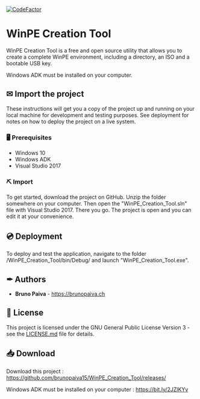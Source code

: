 [![CodeFactor](https://www.codefactor.io/repository/github/brunopaiva15/winpe-creation-tool/badge)](https://www.codefactor.io/repository/github/brunopaiva15/winpe-creation-tool)

# WinPE Creation Tool

WinPE Creation Tool is a free and open source utility that allows you to create a complete WinPE environment, including a directory, an ISO and a bootable USB key.

Windows ADK must be installed on your computer.

## ✉ Import the project

These instructions will get you a copy of the project up and running on your local machine for development and testing purposes. See deployment for notes on how to deploy the project on a live system.

### 🖥 Prerequisites

- Windows 10
- Windows ADK
- Visual Studio 2017

### ⛏ Import

To get started, download the project on GitHub. Unzip the folder somewhere on your computer. Then open the "WinPE_Creation_Tool.sln" file with Visual Studio 2017. There you go. The project is open and you can edit it at your convenience.

## 💿 Deployment

To deploy and test the application, navigate to the folder /WinPE_Creation_Tool/bin/Debug/ and launch "WinPE_Creation_Tool.exe".

## ✒ Authors

* **Bruno Paiva** - https://brunopaiva.ch

## 📃 License

This project is licensed under the GNU General Public License Version 3 - see the [LICENSE.md](LICENSE.md) file for details.

## 📥 Download

Download this project : https://github.com/brunopaiva15/WinPE_Creation_Tool/releases/

Windows ADK must be installed on your computer : https://bit.ly/2JZlKYv
